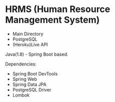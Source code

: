 # HRMS (Human Resource Management System)

- Main Directory
- PostgreSQL
- (Heroku)Live API


Java(1.8) - Spring Boot based.

Dependencies:

- Spring Boot DevTools
- Spring Web
- Spring Data JPA
- PostgreSQL Driver
- Lombok
